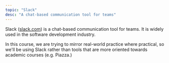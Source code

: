 ```yaml
---
topic: "Slack"
desc: "A chat-based communication tool for teams"
---
```


Slack ([slack.com](https://slack.com)) is a chat-based communication tool for teams.  It is widely used in the software development industry.

In this course, we are trying to mirror real-world practice where practical, so we'll be using Slack rather than tools that are more oriented towards 
academic courses (e.g. Piazza.) 

